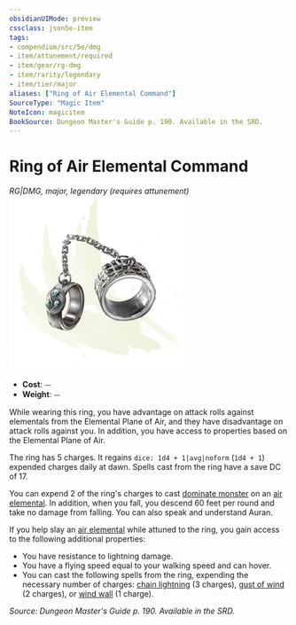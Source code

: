 ```yaml
---
obsidianUIMode: preview
cssclass: json5e-item
tags:
- compendium/src/5e/dmg
- item/attunement/required
- item/gear/rg-dmg
- item/rarity/legendary
- item/tier/major
aliases: ["Ring of Air Elemental Command"]
SourceType: "Magic Item"
NoteIcon: magicitem
BookSource: Dungeon Master's Guide p. 190. Available in the SRD.
---
```

# Ring of Air Elemental Command
*RG|DMG, major, legendary (requires attunement)*  
![](https://raw.githubusercontent.com/5etools-mirror-2/5etools-img/main/items/DMG/Ring%20of%20Air%20Elemental%20Command.webp#right)  

- **Cost**: ⏤
- **Weight**: ⏤

While wearing this ring, you have advantage on attack rolls against elementals from the Elemental Plane of Air, and they have disadvantage on attack rolls against you. In addition, you have access to properties based on the Elemental Plane of Air.

The ring has 5 charges. It regains `dice: 1d4 + 1|avg|noform` (`1d4 + 1`) expended charges daily at dawn. Spells cast from the ring have a save DC of 17.

You can expend 2 of the ring's charges to cast [dominate monster](/3-Mechanics/CLI/spells/dominate-monster.md) on an [air elemental](/3-Mechanics/CLI/bestiary/elemental/air-elemental.md). In addition, when you fall, you descend 60 feet per round and take no damage from falling. You can also speak and understand Auran.

If you help slay an [air elemental](/3-Mechanics/CLI/bestiary/elemental/air-elemental.md) while attuned to the ring, you gain access to the following additional properties:

- You have resistance to lightning damage.  
- You have a flying speed equal to your walking speed and can hover.  
- You can cast the following spells from the ring, expending the necessary number of charges: [chain lightning](/3-Mechanics/CLI/spells/chain-lightning.md) (3 charges), [gust of wind](/3-Mechanics/CLI/spells/gust-of-wind.md) (2 charges), or [wind wall](/3-Mechanics/CLI/spells/wind-wall.md) (1 charge).  

*Source: Dungeon Master's Guide p. 190. Available in the SRD.*